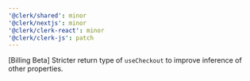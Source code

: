 ```yaml
---
'@clerk/shared': minor
'@clerk/nextjs': minor
'@clerk/clerk-react': minor
'@clerk/clerk-js': patch
---
```


[Billing Beta] Stricter return type of `useCheckout` to improve inference of other properties.
